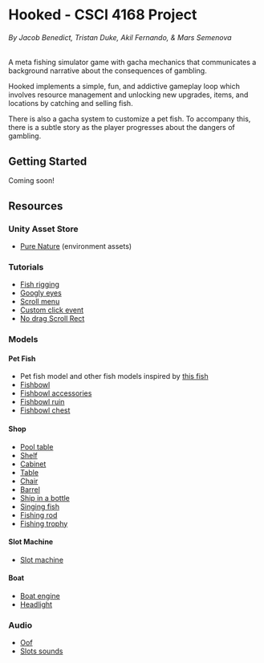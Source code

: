 # Hooked - CSCI 4168 Project
###### By Jacob Benedict, Tristan Duke, Akil Fernando, & Mars Semenova

A meta fishing simulator game with gacha mechanics that communicates a background narrative about the consequences of gambling. 

Hooked implements a simple, fun, and addictive gameplay loop which involves resource management and unlocking new upgrades, items, and locations by catching and selling fish.

There is also a gacha system to customize a pet fish. To accompany this, there is a subtle story as the player progresses about the dangers of gambling.

## Getting Started

Coming soon!

## Resources

### Unity Asset Store
- [Pure Nature](https://assetstore.unity.com/packages/3d/environments/pure-nature-188246) (environment assets)

### Tutorials
- [Fish rigging](https://www.youtube.com/watch?v=D0m158KjsZo)
- [Googly eyes](https://www.youtube.com/watch?v=d4MmD7jsrYY&t=21s)
- [Scroll menu](https://www.youtube.com/watch?v=5gAy9y4mOFc)
- [Custom click event](https://discussions.unity.com/t/solved-scroll-not-working-when-elements-inside-have-click-events/130859/2)
- [No drag Scroll Rect](https://www.reddit.com/r/Unity3D/comments/qnk6di/disabling_mouse_scrolling_on_scroll_view/?rdt=35497)

### Models 

#### Pet Fish
- Pet fish model and other fish models inspired by [this fish](https://assetstore.unity.com/packages/3d/environments/pure-nature-188246)
- [Fishbowl](https://sketchfab.com/3d-models/world-skills-fish-bowl-practice-0c1dc0942a244e77929c367e564ab8e4)
- [Fishbowl accessories](https://sketchfab.com/3d-models/room-aquarium-now-animated-3d2177c3e90a4379b3484d811c013284)
- [Fishbowl ruin](https://sketchfab.com/3d-models/temple-ruin-aquarium-decoration-photoscan-fad156666c33460a9074ceaa6ed6c93e)
- [Fishbowl chest](https://sketchfab.com/3d-models/treasure-chest-773a2f35025b4e2e9ac48fd84c16b3ab)

#### Shop
- [Pool table](https://sketchfab.com/3d-models/pool-table-fdacab7310cc4ad7811cb7eff95f486b)
- [Shelf](https://sketchfab.com/3d-models/old-shelves-tv-stand-and-closets-9fdec87bf0554695aa5c46a6b801d440)
- [Cabinet](https://sketchfab.com/3d-models/bar-cabinet-fd17f9230e344a1cb62ffc3b848a64fa)
- [Table](https://sketchfab.com/3d-models/vintage-circular-dining-tables-type-c-22a6859105e843b592b8ff7020c9dc98)
- [Chair](https://sketchfab.com/3d-models/low-poly-old-wood-chair-724276a77aca4e059ae0d1721da63741)
- [Barrel](https://sketchfab.com/3d-models/barrel-341eecd25e7f4914a6d321e71e5629af)
- [Ship in a bottle](https://sketchfab.com/3d-models/ship-in-a-bottle-free-download-599eda0ca7264058a774bd42db3e89c0)
- [Singing fish](https://sketchfab.com/3d-models/singing-fish-be1d414591b94c4f9bad500a637d8c56)
- [Fishing rod](https://sketchfab.com/3d-models/fishing-rod-2379c4d6bd894395aca307619ff48689)
- [Fishing trophy](https://www.cgtrader.com/free-3d-print-models/house/decor/fishing-trophy)

#### Slot Machine
- [Slot machine](https://sketchfab.com/3d-models/slot-machine-3efc01588cd34eae99bc78a64fa0970c)

#### Boat
- [Boat engine](https://sketchfab.com/search?features=downloadable&q=boat+engine&type=models)
- [Headlight](https://sketchfab.com/3d-models/round-headlight-bc80e954ac954a149486d5547c42c3f0)

### Audio
- [Oof](https://www.youtube.com/watch?v=xYJ63OTMDL4)
- [Slots sounds](https://www.youtube.com/watch?v=LBjAw8VC1Ok)
